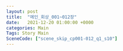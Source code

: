 ```yaml
---
layout: post
title:  "메인_회상_001~012장"
date:   2021-12-20 01:00:00 +0000
categories: Main
Tags: Story Main
SceneCode: ["scene_skip_cp001-012_q1_s10"]
---
```


